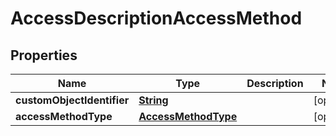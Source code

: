 

# AccessDescriptionAccessMethod


## Properties

| Name | Type | Description | Notes |
|------------ | ------------- | ------------- | -------------|
|**customObjectIdentifier** | [**String**](String.md) |  |  [optional] |
|**accessMethodType** | [**AccessMethodType**](AccessMethodType.md) |  |  [optional] |



